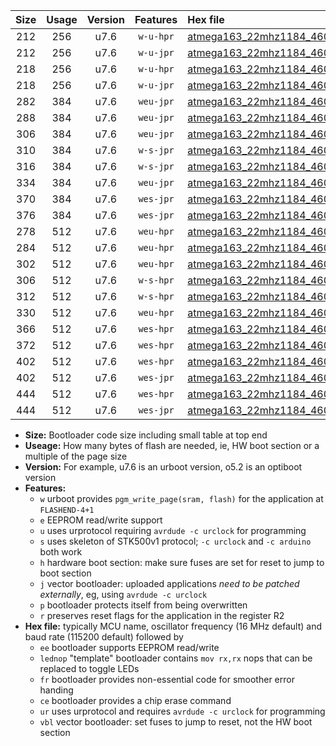 |Size|Usage|Version|Features|Hex file|
|:-:|:-:|:-:|:-:|:--|
|212|256|u7.6|`w-u-hpr`|[atmega163_22mhz1184_460800bps_ur.hex](https://raw.githubusercontent.com/stefanrueger/urboot/main//atmega163_22mhz1184_460800bps_ur.hex)|
|212|256|u7.6|`w-u-jpr`|[atmega163_22mhz1184_460800bps_ur_vbl.hex](https://raw.githubusercontent.com/stefanrueger/urboot/main//atmega163_22mhz1184_460800bps_ur_vbl.hex)|
|218|256|u7.6|`w-u-hpr`|[atmega163_22mhz1184_460800bps_lednop_ur.hex](https://raw.githubusercontent.com/stefanrueger/urboot/main//atmega163_22mhz1184_460800bps_lednop_ur.hex)|
|218|256|u7.6|`w-u-jpr`|[atmega163_22mhz1184_460800bps_lednop_ur_vbl.hex](https://raw.githubusercontent.com/stefanrueger/urboot/main//atmega163_22mhz1184_460800bps_lednop_ur_vbl.hex)|
|282|384|u7.6|`weu-jpr`|[atmega163_22mhz1184_460800bps_ee_ur_vbl.hex](https://raw.githubusercontent.com/stefanrueger/urboot/main//atmega163_22mhz1184_460800bps_ee_ur_vbl.hex)|
|288|384|u7.6|`weu-jpr`|[atmega163_22mhz1184_460800bps_ee_lednop_ur_vbl.hex](https://raw.githubusercontent.com/stefanrueger/urboot/main//atmega163_22mhz1184_460800bps_ee_lednop_ur_vbl.hex)|
|306|384|u7.6|`weu-jpr`|[atmega163_22mhz1184_460800bps_ee_lednop_fr_ur_vbl.hex](https://raw.githubusercontent.com/stefanrueger/urboot/main//atmega163_22mhz1184_460800bps_ee_lednop_fr_ur_vbl.hex)|
|310|384|u7.6|`w-s-jpr`|[atmega163_22mhz1184_460800bps_vbl.hex](https://raw.githubusercontent.com/stefanrueger/urboot/main//atmega163_22mhz1184_460800bps_vbl.hex)|
|316|384|u7.6|`w-s-jpr`|[atmega163_22mhz1184_460800bps_lednop_vbl.hex](https://raw.githubusercontent.com/stefanrueger/urboot/main//atmega163_22mhz1184_460800bps_lednop_vbl.hex)|
|334|384|u7.6|`weu-jpr`|[atmega163_22mhz1184_460800bps_ee_lednop_fr_ce_ur_vbl.hex](https://raw.githubusercontent.com/stefanrueger/urboot/main//atmega163_22mhz1184_460800bps_ee_lednop_fr_ce_ur_vbl.hex)|
|370|384|u7.6|`wes-jpr`|[atmega163_22mhz1184_460800bps_ee_vbl.hex](https://raw.githubusercontent.com/stefanrueger/urboot/main//atmega163_22mhz1184_460800bps_ee_vbl.hex)|
|376|384|u7.6|`wes-jpr`|[atmega163_22mhz1184_460800bps_ee_lednop_vbl.hex](https://raw.githubusercontent.com/stefanrueger/urboot/main//atmega163_22mhz1184_460800bps_ee_lednop_vbl.hex)|
|278|512|u7.6|`weu-hpr`|[atmega163_22mhz1184_460800bps_ee_ur.hex](https://raw.githubusercontent.com/stefanrueger/urboot/main//atmega163_22mhz1184_460800bps_ee_ur.hex)|
|284|512|u7.6|`weu-hpr`|[atmega163_22mhz1184_460800bps_ee_lednop_ur.hex](https://raw.githubusercontent.com/stefanrueger/urboot/main//atmega163_22mhz1184_460800bps_ee_lednop_ur.hex)|
|302|512|u7.6|`weu-hpr`|[atmega163_22mhz1184_460800bps_ee_lednop_fr_ur.hex](https://raw.githubusercontent.com/stefanrueger/urboot/main//atmega163_22mhz1184_460800bps_ee_lednop_fr_ur.hex)|
|306|512|u7.6|`w-s-hpr`|[atmega163_22mhz1184_460800bps.hex](https://raw.githubusercontent.com/stefanrueger/urboot/main//atmega163_22mhz1184_460800bps.hex)|
|312|512|u7.6|`w-s-hpr`|[atmega163_22mhz1184_460800bps_lednop.hex](https://raw.githubusercontent.com/stefanrueger/urboot/main//atmega163_22mhz1184_460800bps_lednop.hex)|
|330|512|u7.6|`weu-hpr`|[atmega163_22mhz1184_460800bps_ee_lednop_fr_ce_ur.hex](https://raw.githubusercontent.com/stefanrueger/urboot/main//atmega163_22mhz1184_460800bps_ee_lednop_fr_ce_ur.hex)|
|366|512|u7.6|`wes-hpr`|[atmega163_22mhz1184_460800bps_ee.hex](https://raw.githubusercontent.com/stefanrueger/urboot/main//atmega163_22mhz1184_460800bps_ee.hex)|
|372|512|u7.6|`wes-hpr`|[atmega163_22mhz1184_460800bps_ee_lednop.hex](https://raw.githubusercontent.com/stefanrueger/urboot/main//atmega163_22mhz1184_460800bps_ee_lednop.hex)|
|402|512|u7.6|`wes-hpr`|[atmega163_22mhz1184_460800bps_ee_lednop_fr.hex](https://raw.githubusercontent.com/stefanrueger/urboot/main//atmega163_22mhz1184_460800bps_ee_lednop_fr.hex)|
|402|512|u7.6|`wes-jpr`|[atmega163_22mhz1184_460800bps_ee_lednop_fr_vbl.hex](https://raw.githubusercontent.com/stefanrueger/urboot/main//atmega163_22mhz1184_460800bps_ee_lednop_fr_vbl.hex)|
|444|512|u7.6|`wes-hpr`|[atmega163_22mhz1184_460800bps_ee_lednop_fr_ce.hex](https://raw.githubusercontent.com/stefanrueger/urboot/main//atmega163_22mhz1184_460800bps_ee_lednop_fr_ce.hex)|
|444|512|u7.6|`wes-jpr`|[atmega163_22mhz1184_460800bps_ee_lednop_fr_ce_vbl.hex](https://raw.githubusercontent.com/stefanrueger/urboot/main//atmega163_22mhz1184_460800bps_ee_lednop_fr_ce_vbl.hex)|

- **Size:** Bootloader code size including small table at top end
- **Useage:** How many bytes of flash are needed, ie, HW boot section or a multiple of the page size
- **Version:** For example, u7.6 is an urboot version, o5.2 is an optiboot version
- **Features:**
  + `w` urboot provides `pgm_write_page(sram, flash)` for the application at `FLASHEND-4+1`
  + `e` EEPROM read/write support
  + `u` uses urprotocol requiring `avrdude -c urclock` for programming
  + `s` uses skeleton of STK500v1 protocol; `-c urclock` and `-c arduino` both work
  + `h` hardware boot section: make sure fuses are set for reset to jump to boot section
  + `j` vector bootloader: uploaded applications *need to be patched externally*, eg, using `avrdude -c urclock`
  + `p` bootloader protects itself from being overwritten
  + `r` preserves reset flags for the application in the register R2
- **Hex file:** typically MCU name, oscillator frequency (16 MHz default) and baud rate (115200 default) followed by
  + `ee` bootloader supports EEPROM read/write
  + `lednop` "template" bootloader contains `mov rx,rx` nops that can be replaced to toggle LEDs
  + `fr` bootloader provides non-essential code for smoother error handing
  + `ce` bootloader provides a chip erase command
  + `ur` uses urprotocol and requires `avrdude -c urclock` for programming
  + `vbl` vector bootloader: set fuses to jump to reset, not the HW boot section
